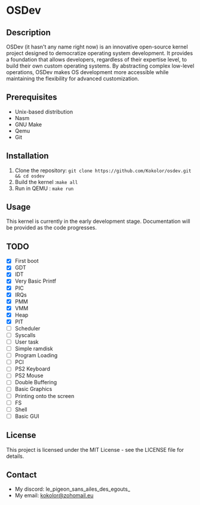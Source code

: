 # OSDev

## Description

OSDev (it hasn't any name right now) is an innovative open-source kernel project designed to democratize operating
system development. It provides a foundation that allows developers, regardless of their expertise level,
to build their own custom operating systems. By abstracting complex low-level operations, OSDev makes OS
development more accessible while maintaining the flexibility for advanced customization.

## Prerequisites

- Unix-based distribution
- Nasm
- GNU Make
- Qemu
- Git

## Installation

1. Clone the repository: `git clone https://github.com/Kokolor/osdev.git && cd osdev`
2. Build the kernel :`make all`
3. Run in QEMU : `make run`

## Usage

This kernel is currently in the early development stage. Documentation will be provided as the code progresses.

## TODO
- [x] First boot
- [x] GDT
- [x] IDT
- [x] Very Basic Printf
- [x] PIC
- [x] IRQs
- [x] PMM
- [x] VMM
- [x] Heap
- [x] PIT
- [ ] Scheduler
- [ ] Syscalls
- [ ] User task
- [ ] Simple ramdisk
- [ ] Program Loading
- [ ] PCI
- [ ] PS2 Keyboard
- [ ] PS2 Mouse
- [ ] Double Buffering
- [ ] Basic Graphics
- [ ] Printing onto the screen
- [ ] FS
- [ ] Shell
- [ ] Basic GUI

## License
This project is licensed under the MIT License - see the LICENSE file for details.

## Contact
- My discord: le_pigeon_sans_ailes_des_egouts_
- My email: kokolor@zohomail.eu